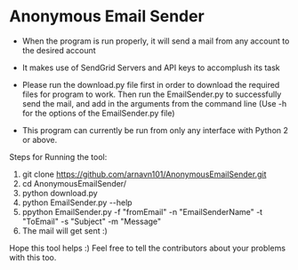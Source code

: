 # Anonymous Email Sender

* When the program is run properly, it will send a mail from any account to the desired account

* It makes use of SendGrid Servers and API keys to accomplush its task

* Please run the download.py file first in order to download the required files for program to work. Then run the EmailSender.py to successfully send the mail, and add in the arguments from the command line (Use -h for the options of the EmailSender.py file)

* This program can currently be run from only any interface with Python 2 or above.  

Steps for Running the tool:

1) git clone https://github.com/arnavn101/AnonymousEmailSender.git
2) cd AnonymousEmailSender/
3) python download.py
4) python EmailSender.py --help
5) ppython EmailSender.py -f "fromEmail" -n "EmailSenderName" -t "ToEmail" -s "Subject" -m "Message"
7) The mail will get sent :)


Hope this tool helps :) Feel free to tell the contributors about your problems with this too. 














